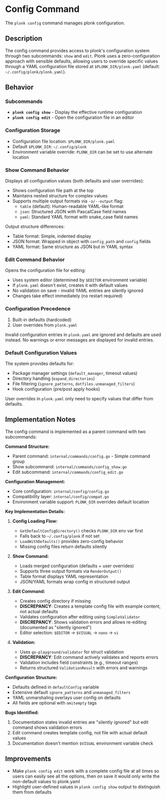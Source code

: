 # Config Command

The `plonk config` command manages plonk configuration.

## Description

The config command provides access to plonk's configuration system through two subcommands: `show` and `edit`. Plonk uses a zero-configuration approach with sensible defaults, allowing users to override specific values through a YAML configuration file stored at `$PLONK_DIR/plonk.yaml` (default: `~/.config/plonk/plonk.yaml`).

## Behavior

### Subcommands

- **`plonk config show`** - Display the effective runtime configuration
- **`plonk config edit`** - Open the configuration file in an editor

### Configuration Storage

- Configuration file location: `$PLONK_DIR/plonk.yaml`
- Default `$PLONK_DIR`: `~/.config/plonk`
- Environment variable override: `PLONK_DIR` can be set to use alternate location

### Show Command Behavior

Displays all configuration values (both defaults and user overrides):

- Shows configuration file path at the top
- Maintains nested structure for complex values
- Supports multiple output formats via `-o/--output` flag:
  - `table` (default): Human-readable YAML-like format
  - `json`: Structured JSON with PascalCase field names
  - `yaml`: Standard YAML format with snake_case field names

Output structure differences:
- Table format: Simple, indented display
- JSON format: Wrapped in object with `config_path` and `config` fields
- YAML format: Same structure as JSON but in YAML syntax

### Edit Command Behavior

Opens the configuration file for editing:

- Uses system editor (determined by `$EDITOR` environment variable)
- If `plonk.yaml` doesn't exist, creates it with default values
- No validation on save - invalid YAML entries are silently ignored
- Changes take effect immediately (no restart required)

### Configuration Precedence

1. Built-in defaults (hardcoded)
2. User overrides from `plonk.yaml`

Invalid configuration entries in `plonk.yaml` are ignored and defaults are used instead. No warnings or error messages are displayed for invalid entries.

### Default Configuration Values

The system provides defaults for:
- Package manager settings (`default_manager`, timeout values)
- Directory handling (`expand_directories`)
- File filtering (`ignore_patterns`, `dotfiles.unmanaged_filters`)
- Hook configuration (pre/post apply hooks)

User overrides in `plonk.yaml` only need to specify values that differ from defaults.

## Implementation Notes

The config command is implemented as a parent command with two subcommands:

**Command Structure:**
- Parent command: `internal/commands/config.go` - Simple command group
- Show subcommand: `internal/commands/config_show.go`
- Edit subcommand: `internal/commands/config_edit.go`

**Configuration Management:**
- Core configuration: `internal/config/config.go`
- Compatibility layer: `internal/config/compat.go`
- Environment variable support: `PLONK_DIR` overrides default location

**Key Implementation Details:**

1. **Config Loading Flow:**
   - `GetDefaultConfigDirectory()` checks `PLONK_DIR` env var first
   - Falls back to `~/.config/plonk` if not set
   - `LoadWithDefaults()` provides zero-config behavior
   - Missing config files return defaults silently

2. **Show Command:**
   - Loads merged configuration (defaults + user overrides)
   - Supports three output formats via `RenderOutput()`
   - Table format displays YAML representation
   - JSON/YAML formats wrap config in structured output

3. **Edit Command:**
   - Creates config directory if missing
   - **DISCREPANCY**: Creates a template config file with example content, not actual defaults
   - Validates configuration after editing using `SimpleValidator`
   - **DISCREPANCY**: Shows validation errors and allows re-editing (documented as "silently ignored")
   - Editor selection: `$EDITOR` → `$VISUAL` → `nano` → `vi`

4. **Validation:**
   - Uses `go-playground/validator` for struct validation
   - **DISCREPANCY**: Edit command actively validates and reports errors
   - Validation includes field constraints (e.g., timeout ranges)
   - Returns structured `ValidationResult` with errors and warnings

**Configuration Structure:**
- Defaults defined in `defaultConfig` variable
- Extensive default `ignore_patterns` and `unmanaged_filters`
- YAML unmarshaling overlays user config on defaults
- All fields are optional with `omitempty` tags

**Bugs Identified:**
1. Documentation states invalid entries are "silently ignored" but edit command shows validation errors
2. Edit command creates template config, not file with actual default values
3. Documentation doesn't mention `$VISUAL` environment variable check

## Improvements

- Make `plonk config edit` work with a complete config file at all times so users can easily see all the options, then on save it would only write the non-default values to plonk.yaml
- Highlight user-defined values in `plonk config show` output to distinguish them from defaults
